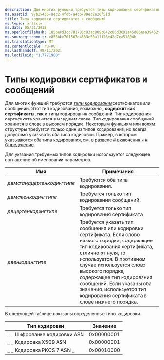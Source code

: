 ```yaml
---
description: Для многих функций требуются типы кодирования сертификатов или сообщений.
ms.assetid: 97b25435-aec2-4fdb-a4c6-89ec2e26f51d
title: Типы кодировки сертификатов и сообщений
ms.topic: article
ms.date: 05/31/2018
ms.openlocfilehash: 185be8d3cc781786c93ac809c042c86d3601a45d86eaa39452f0bcbf44203a1f
ms.sourcegitcommit: e858bbe701567d4583c50a11326e42d7ea51804b
ms.translationtype: MT
ms.contentlocale: ru-RU
ms.lasthandoff: 08/11/2021
ms.locfileid: "117771980"
---
```

# <a name="certificate-and-message-encoding-types"></a>Типы кодировки сертификатов и сообщений

Для многих функций требуются [*типы кодирования*](../secgloss/m-gly.md)сертификатов или сообщений. Этот тип кодирования, возможно **, содержит как сертификаты, так** и типы кодирования сообщений. Тип кодирования сертификата хранится в младшем слове. Тип кодирования сообщений хранится в слове в высоком порядке. Некоторым функциям или полям структуры требуется только один из типов кодирования, но всегда допустимо указывать оба типа кодировки. Пример, в котором указываются оба типа кодирования, см. в разделе [ \# включения и \# Определение](-includes-and--defines.md).

Для указания требуемых типов кодировки используется следующее соглашение об именовании параметров.



| Имя                       | Примечания                                                                                                                                                                                                                                                                                                                |
|----------------------------|-------------------------------------------------------------------------------------------------------------------------------------------------------------------------------------------------------------------------------------------------------------------------------------------------------------------------|
| *двмсгандцертенкодингтипе* | Требуются оба типа кодирования.                                                                                                                                                                                                                                                                                       |
| *двмсженкодингтипе*        | Требуется только тип кодирования сообщений.                                                                                                                                                                                                                                                                             |
| *двцертенкодингтипе*       | Требуется только тип кодирования сертификата.                                                                                                                                                                                                                                                                         |
| *двенкодингтипе*           | Требуется указать тип сообщения или кодировки сертификата. Если слово низкого порядка, содержащее тип кодирования сертификата, отлично от нуля, то используется. В противном случае используется слово высокого порядка, содержащее тип кодирования сообщений. Если указаны оба значения, используется тип кодирования сертификата в слове нижнего порядка. |



 

В следующей таблице показаны определенные типы кодировки.



| Тип кодировки          | Значение      |
|------------------------|------------|
| \_ \_ Шифрование кодировки ASN   | 0x00000001 |
| \_ \_ Кодировка X509 ASN    | 0x00000001 |
| \_ \_ Кодировка PKCS 7 ASN \_ | 0x00010000 |



 

 

 
